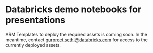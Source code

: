 # Databricks demo notebooks for presentations

ARM Templates to deploy the required assets is coming soon. In the meantime, contact gurpreet.sethi@databricks.com for access to the currently deployed assets.
